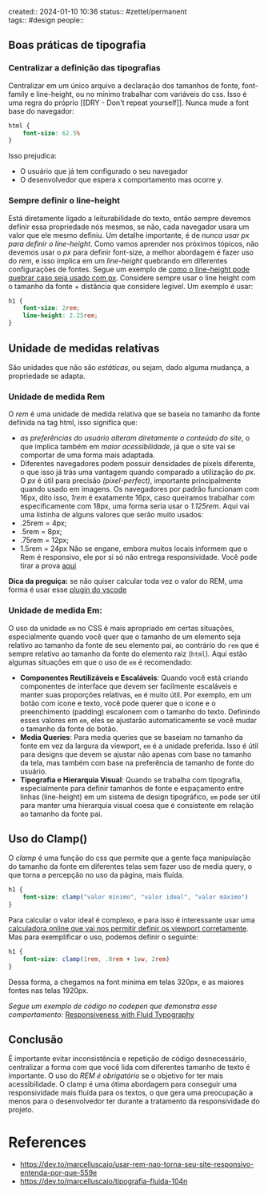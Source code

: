 created:: 2024-01-10 10:36
status:: #zettel/permanent  
tags:: #design 
people::
## Boas práticas de tipografia
### Centralizar a definição das tipografias
Centralizar em um único arquivo a declaração dos tamanhos de fonte, font-family e line-height, ou no mínimo trabalhar com variáveis do css. Isso é uma regra do próprio [[DRY - Don't repeat yourself]].
Nunca mude a font base do navegador:
```css
html {
	font-size: 62.5%
}
```
Isso prejudica:
- O usuário que já tem configurado o seu navegador
- O desenvolvedor que espera x comportamento mas ocorre y.
### Sempre definir o line-height
Está diretamente ligado a leiturabilidade do texto, então sempre devemos definir essa propriedade nós mesmos, se não, cada navegador usara um valor que ele mesmo definiu. Um detalhe importante, é de *nunca usar px para definir o line-height*. Como vamos aprender nos próximos tópicos, não devemos usar o *px* para definir font-size, a melhor abordagem é fazer uso do *rem*, e isso implica em um *line-height* quebrando em diferentes configurações de fontes. Segue um exemplo de [como o line-height pode quebrar caso seja usado com px](https://codepen.io/marcelluscaio/pen/vYvGaGo).
Considere sempre usar o line height com o tamanho da fonte + distância que considere legível. Um exemplo é usar:
```css
h1 {
	font-size: 2rem;
	line-height: 2.25rem;
}
```
## Unidade de medidas relativas
São unidades que não são *estáticas*, ou sejam, dado alguma mudança, a propriedade se adapta.
### Unidade de medida Rem
O *rem* é uma unidade de medida relativa que se baseia no tamanho da fonte definida na tag html, isso significa que:
- *as preferências do usuário alteram diretamente o conteúdo do site*, o que implica também em *maior acessibilidade*, já que o site vai se comportar de uma forma mais adaptada. 
- Diferentes navegadores podem possuir densidades de pixels diferente, o que isso já trás uma vantagem quando comparado a utilização do *px*.
O *px* é útil para precisão *(pixel-perfect)*, importante principalmente quando usado em imagens.
Os navegadores por padrão funcionam com 16px, dito isso, *1rem* é exatamente 16px, caso queiramos trabalhar com especificamente com 18px, uma forma seria usar o *1.125rem*. Aqui vai uma listinha de alguns valores que serão muito usados:
- .25rem = 4px;  
- .5rem = 8px;  
- .75rem = 12px;  
- 1.5rem = 24px
Não se engane, embora muitos locais informem que o Rem é responsivo, ele por si só não entrega responsividade. Você pode tirar a prova [aqui](https://codepen.io/marcelluscaio/pen/NWeGPoq)

**Dica da preguiça:** se não quiser calcular toda vez o valor do REM, uma forma é usar esse [plugin do vscode](https://marketplace.visualstudio.com/items?itemName=sainoba.px-to-rem)
### Unidade de medida Em:
O uso da unidade `em` no CSS é mais apropriado em certas situações, especialmente quando você quer que o tamanho de um elemento seja relativo ao tamanho da fonte de seu elemento pai, ao contrário do `rem` que é sempre relativo ao tamanho da fonte do elemento raiz (`html`). Aqui estão algumas situações em que o uso de `em` é recomendado:
- **Componentes Reutilizáveis e Escaláveis**: Quando você está criando componentes de interface que devem ser facilmente escaláveis e manter suas proporções relativas, `em` é muito útil. Por exemplo, em um botão com ícone e texto, você pode querer que o ícone e o preenchimento (padding) escalonem com o tamanho do texto. Definindo esses valores em `em`, eles se ajustarão automaticamente se você mudar o tamanho da fonte do botão.
- **Media Queries**: Para media queries que se baseiam no tamanho da fonte em vez da largura da viewport, `em` é a unidade preferida. Isso é útil para designs que devem se ajustar não apenas com base no tamanho da tela, mas também com base na preferência de tamanho de fonte do usuário.
- **Tipografia e Hierarquia Visual**: Quando se trabalha com tipografia, especialmente para definir tamanhos de fonte e espaçamento entre linhas (line-height) em um sistema de design tipográfico, `em` pode ser útil para manter uma hierarquia visual coesa que é consistente em relação ao tamanho da fonte pai.
## Uso do Clamp()
O *clamp* é uma função do css que permite que a gente faça manipulação do tamanho da fonte em diferentes telas sem fazer uso de media query, o que torna a percepção no uso da página, mais fluída.
```css
h1 {
	font-size: clamp("valor mínimo", "valor ideal", "valor máximo")
}
```
Para calcular o valor ideal é complexo, e para isso é interessante usar uma [calculadora online que vai nos permitir definir os viewport corretamente](https://utopia.fyi/type/calculator/).
Mas para exemplificar o uso, podemos definir o seguinte:
```css
h1 {
	font-size: clamp(1rem, .8rem + 1vw, 2rem)
}
```
Dessa forma, a chegamos na font minima em telas 320px, e as maiores fontes nas telas 1920px.

*Segue um exemplo de código no codepen que demonstra esse comportamento:* [Responsiveness with Fluid Typography](https://codepen.io/marcelluscaio/pen/VwqpYdO)
## Conclusão
É importante evitar inconsistência e repetição de código desnecessário, centralizar a forma com que você lida com diferentes tamanho de texto é importante. 
O uso do *REM é obrigatório* se o objetivo for ter mais acessibilidade.
O clamp é uma ótima abordagem para conseguir uma responsividade mais fluída para os textos, o que gera uma preocupação a menos para o desenvolvedor ter durante a tratamento da responsividade do projeto.

# References
-  https://dev.to/marcelluscaio/usar-rem-nao-torna-seu-site-responsivo-entenda-por-que-559e
- https://dev.to/marcelluscaio/tipografia-fluida-104n